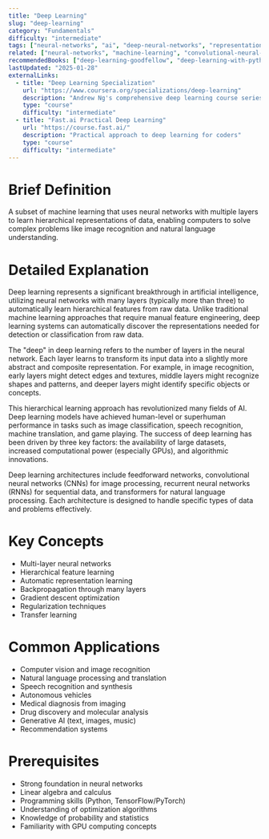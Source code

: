 ```yaml
---
title: "Deep Learning"
slug: "deep-learning"
category: "Fundamentals"
difficulty: "intermediate"
tags: ["neural-networks", "ai", "deep-neural-networks", "representation-learning"]
related: ["neural-networks", "machine-learning", "convolutional-neural-network", "transformer"]
recommendedBooks: ["deep-learning-goodfellow", "deep-learning-with-python", "hands-on-ml"]
lastUpdated: "2025-01-28"
externalLinks:
  - title: "Deep Learning Specialization"
    url: "https://www.coursera.org/specializations/deep-learning"
    description: "Andrew Ng's comprehensive deep learning course series"
    type: "course"
    difficulty: "intermediate"
  - title: "Fast.ai Practical Deep Learning"
    url: "https://course.fast.ai/"
    description: "Practical approach to deep learning for coders"
    type: "course"
    difficulty: "intermediate"
---
```


# Brief Definition
A subset of machine learning that uses neural networks with multiple layers to learn hierarchical representations of data, enabling computers to solve complex problems like image recognition and natural language understanding.

# Detailed Explanation
Deep learning represents a significant breakthrough in artificial intelligence, utilizing neural networks with many layers (typically more than three) to automatically learn hierarchical features from raw data. Unlike traditional machine learning approaches that require manual feature engineering, deep learning systems can automatically discover the representations needed for detection or classification from raw data.

The "deep" in deep learning refers to the number of layers in the neural network. Each layer learns to transform its input data into a slightly more abstract and composite representation. For example, in image recognition, early layers might detect edges and textures, middle layers might recognize shapes and patterns, and deeper layers might identify specific objects or concepts.

This hierarchical learning approach has revolutionized many fields of AI. Deep learning models have achieved human-level or superhuman performance in tasks such as image classification, speech recognition, machine translation, and game playing. The success of deep learning has been driven by three key factors: the availability of large datasets, increased computational power (especially GPUs), and algorithmic innovations.

Deep learning architectures include feedforward networks, convolutional neural networks (CNNs) for image processing, recurrent neural networks (RNNs) for sequential data, and transformers for natural language processing. Each architecture is designed to handle specific types of data and problems effectively.

# Key Concepts
- Multi-layer neural networks
- Hierarchical feature learning
- Automatic representation learning
- Backpropagation through many layers
- Gradient descent optimization
- Regularization techniques
- Transfer learning

# Common Applications
- Computer vision and image recognition
- Natural language processing and translation
- Speech recognition and synthesis
- Autonomous vehicles
- Medical diagnosis from imaging
- Drug discovery and molecular analysis
- Generative AI (text, images, music)
- Recommendation systems

# Prerequisites
- Strong foundation in neural networks
- Linear algebra and calculus
- Programming skills (Python, TensorFlow/PyTorch)
- Understanding of optimization algorithms
- Knowledge of probability and statistics
- Familiarity with GPU computing concepts